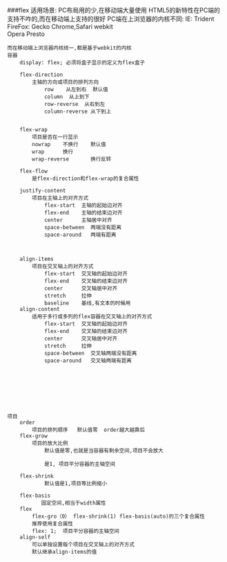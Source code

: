 ###flex
	适用场景: PC布局用的少,在移动端大量使用
	HTML5的新特性在PC端的支持不咋的,而在移动端上支持的很好
	PC端在上浏览器的内核不同:
		IE:  				 Trident         
		FireFox:  			 Gecko 
		Chrome,Safari        webkit    
		Opera  				 Presto

	而在移动端上浏览器内核统一,都是基于webkit的内核
	容器
		display: flex; 必须将盒子显示的定义为flex盒子

		flex-direction
			主轴的方向或项目的排列方向
				row    从左到右  默认值
				column  从上到下
				row-reverse  从右到左
				column-reverse 从下到上


		flex-wrap
			项目是否在一行显示
			nowrap    不换行    默认值
			wrap      换行      
			wrap-reverse   	   换行反转 

		flex-flow
			是flex-direction和flex-wrap的复合属性

		justify-content
			项目在主轴上的对齐方式
				flex-start  主轴的起始边对齐
				flex-end    主轴的结束边对齐
				center      主轴居中对齐 
				space-between  两端没有距离
				space-around   两端有距离



		align-items
			项目在交叉轴上的对齐方式
				flex-start  交叉轴的起始边对齐
				flex-end    交叉轴的结束边对齐
				center      交叉轴居中对齐 
				stretch     拉伸
				baseline    基线,有文本的时候用
		align-content
			适用于多行或多列的flex容器在交叉轴上的对齐方式
				flex-start  交叉轴的起始边对齐
				flex-end    交叉轴的结束边对齐
				center      交叉轴居中对齐 
				stretch     拉伸
				space-between  交叉轴两端没有距离
				space-around   交叉轴两端有距离








	项目
		order
			项目的排列顺序   默认值零  order越大越靠后
		flex-grow
			项目的放大比例 
				默认值是零,也就是当容器有剩余空间,项目不会放大

				是1, 项目平分容器的主轴空间

		flex-shrink
				默认值是1,项目等比例缩小

		flex-basis
			   固定空间,相当于width属性
		flex
			flex-gro（0） flex-shrink(1) flex-basis(auto)的三个复合属性
			推荐使用复合属性
			flex: 1;  项目平分容器的主轴空间
		align-self
			可以单独设置每个项目在交叉轴上的对齐方式
			默认继承align-items的值









